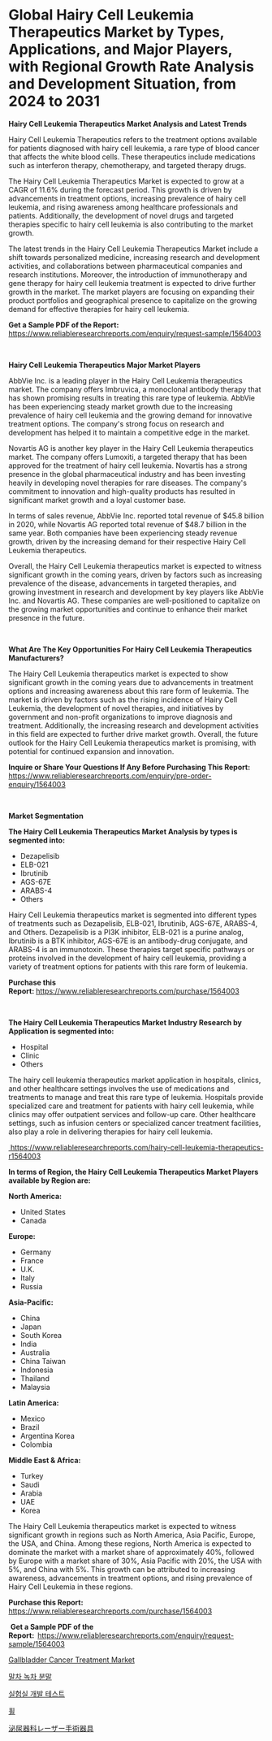 <p><h1>Global Hairy Cell Leukemia Therapeutics Market by Types, Applications, and Major Players, with Regional Growth Rate Analysis and Development Situation, from 2024 to 2031</h1></p><p><strong>Hairy Cell Leukemia Therapeutics Market Analysis and Latest Trends</strong></p>
<p><p>Hairy Cell Leukemia Therapeutics refers to the treatment options available for patients diagnosed with hairy cell leukemia, a rare type of blood cancer that affects the white blood cells. These therapeutics include medications such as interferon therapy, chemotherapy, and targeted therapy drugs.</p><p>The Hairy Cell Leukemia Therapeutics Market is expected to grow at a CAGR of 11.6% during the forecast period. This growth is driven by advancements in treatment options, increasing prevalence of hairy cell leukemia, and rising awareness among healthcare professionals and patients. Additionally, the development of novel drugs and targeted therapies specific to hairy cell leukemia is also contributing to the market growth.</p><p>The latest trends in the Hairy Cell Leukemia Therapeutics Market include a shift towards personalized medicine, increasing research and development activities, and collaborations between pharmaceutical companies and research institutions. Moreover, the introduction of immunotherapy and gene therapy for hairy cell leukemia treatment is expected to drive further growth in the market. The market players are focusing on expanding their product portfolios and geographical presence to capitalize on the growing demand for effective therapies for hairy cell leukemia.</p></p>
<p><strong>Get a Sample PDF of the Report:&nbsp;</strong> <a href="https://www.reliableresearchreports.com/enquiry/request-sample/1564003">https://www.reliableresearchreports.com/enquiry/request-sample/1564003</a></p>
<p>&nbsp;</p>
<p><strong>Hairy Cell Leukemia Therapeutics Major Market Players</strong></p>
<p><p>AbbVie Inc. is a leading player in the Hairy Cell Leukemia therapeutics market. The company offers Imbruvica, a monoclonal antibody therapy that has shown promising results in treating this rare type of leukemia. AbbVie has been experiencing steady market growth due to the increasing prevalence of hairy cell leukemia and the growing demand for innovative treatment options. The company's strong focus on research and development has helped it to maintain a competitive edge in the market.</p><p>Novartis AG is another key player in the Hairy Cell Leukemia therapeutics market. The company offers Lumoxiti, a targeted therapy that has been approved for the treatment of hairy cell leukemia. Novartis has a strong presence in the global pharmaceutical industry and has been investing heavily in developing novel therapies for rare diseases. The company's commitment to innovation and high-quality products has resulted in significant market growth and a loyal customer base.</p><p>In terms of sales revenue, AbbVie Inc. reported total revenue of $45.8 billion in 2020, while Novartis AG reported total revenue of $48.7 billion in the same year. Both companies have been experiencing steady revenue growth, driven by the increasing demand for their respective Hairy Cell Leukemia therapeutics.</p><p>Overall, the Hairy Cell Leukemia therapeutics market is expected to witness significant growth in the coming years, driven by factors such as increasing prevalence of the disease, advancements in targeted therapies, and growing investment in research and development by key players like AbbVie Inc. and Novartis AG. These companies are well-positioned to capitalize on the growing market opportunities and continue to enhance their market presence in the future.</p></p>
<p>&nbsp;</p>
<p><strong>What Are The Key Opportunities For Hairy Cell Leukemia Therapeutics Manufacturers?</strong></p>
<p><p>The Hairy Cell Leukemia therapeutics market is expected to show significant growth in the coming years due to advancements in treatment options and increasing awareness about this rare form of leukemia. The market is driven by factors such as the rising incidence of Hairy Cell Leukemia, the development of novel therapies, and initiatives by government and non-profit organizations to improve diagnosis and treatment. Additionally, the increasing research and development activities in this field are expected to further drive market growth. Overall, the future outlook for the Hairy Cell Leukemia therapeutics market is promising, with potential for continued expansion and innovation.</p></p>
<p><strong>Inquire or Share Your Questions If Any Before Purchasing This Report:</strong> <a href="https://www.reliableresearchreports.com/enquiry/pre-order-enquiry/1564003">https://www.reliableresearchreports.com/enquiry/pre-order-enquiry/1564003</a></p>
<p>&nbsp;</p>
<p><strong>Market Segmentation</strong></p>
<p><strong>The Hairy Cell Leukemia Therapeutics Market Analysis by types is segmented into:</strong></p>
<p><ul><li>Dezapelisib</li><li>ELB-021</li><li>Ibrutinib</li><li>AGS-67E</li><li>ARABS-4</li><li>Others</li></ul></p>
<p><p>Hairy Cell Leukemia therapeutics market is segmented into different types of treatments such as Dezapelisib, ELB-021, Ibrutinib, AGS-67E, ARABS-4, and Others. Dezapelisib is a PI3K inhibitor, ELB-021 is a purine analog, Ibrutinib is a BTK inhibitor, AGS-67E is an antibody-drug conjugate, and ARABS-4 is an immunotoxin. These therapies target specific pathways or proteins involved in the development of hairy cell leukemia, providing a variety of treatment options for patients with this rare form of leukemia.</p></p>
<p><strong>Purchase this Report:&nbsp;</strong><a href="https://www.reliableresearchreports.com/purchase/1564003">https://www.reliableresearchreports.com/purchase/1564003</a></p>
<p>&nbsp;</p>
<p><strong>The Hairy Cell Leukemia Therapeutics Market Industry Research by Application is segmented into:</strong></p>
<p><ul><li>Hospital</li><li>Clinic</li><li>Others</li></ul></p>
<p><p>The hairy cell leukemia therapeutics market application in hospitals, clinics, and other healthcare settings involves the use of medications and treatments to manage and treat this rare type of leukemia. Hospitals provide specialized care and treatment for patients with hairy cell leukemia, while clinics may offer outpatient services and follow-up care. Other healthcare settings, such as infusion centers or specialized cancer treatment facilities, also play a role in delivering therapies for hairy cell leukemia.</p></p>
<p><a href="https://www.reliableresearchreports.com/hairy-cell-leukemia-therapeutics-r1564003">&nbsp;https://www.reliableresearchreports.com/hairy-cell-leukemia-therapeutics-r1564003</a></p>
<p><strong>In terms of Region, the Hairy Cell Leukemia Therapeutics Market Players available by Region are:</strong></p>
<p>
    <p> <strong> North America: </strong>
        <ul>
            <li>United States</li>
            <li>Canada</li>
        </ul>
        </p> 
    <p> <strong> Europe: </strong>
        <ul>
            <li>Germany</li>
            <li>France</li>
            <li>U.K.</li>
            <li>Italy</li>
            <li>Russia</li>
        </ul>
        </p> 
    <p> <strong> Asia-Pacific: </strong>
        <ul>
            <li>China</li>
            <li>Japan</li>
            <li>South Korea</li>
            <li>India</li>
            <li>Australia</li>
            <li>China Taiwan</li>
            <li>Indonesia</li>
            <li>Thailand</li>
            <li>Malaysia</li>
        </ul>
        </p> 
    <p> <strong> Latin America: </strong>
        <ul>
            <li>Mexico</li>
            <li>Brazil</li>
            <li>Argentina Korea</li>
            <li>Colombia</li>
        </ul>
        </p> 
    <p> <strong> Middle East & Africa: </strong>
        <ul>
            <li>Turkey</li>
            <li>Saudi</li>
            <li>Arabia</li>
            <li>UAE</li>
            <li>Korea</li>
        </ul>
    </p>
    </p>
<p><p>The Hairy Cell Leukemia therapeutics market is expected to witness significant growth in regions such as North America, Asia Pacific, Europe, the USA, and China. Among these regions, North America is expected to dominate the market with a market share of approximately 40%, followed by Europe with a market share of 30%, Asia Pacific with 20%, the USA with 5%, and China with 5%. This growth can be attributed to increasing awareness, advancements in treatment options, and rising prevalence of Hairy Cell Leukemia in these regions.</p></p>
<p><strong>Purchase this Report: </strong><a href="https://www.reliableresearchreports.com/purchase/1564003">https://www.reliableresearchreports.com/purchase/1564003</a></p>
<p>&nbsp;<strong>Get a Sample PDF of the Report:&nbsp;&nbsp;</strong><a href="https://www.reliableresearchreports.com/enquiry/request-sample/1564003">https://www.reliableresearchreports.com/enquiry/request-sample/1564003</a></p>
<p><strong></strong></p>
<p><p><a href="https://github.com/RyleeBauch2023/Market-Research-Report-List-1/blob/main/gallbladder-cancer-treatment-market.md">Gallbladder Cancer Treatment Market</a></p><p><a href="https://medium.com/@tomienow676/%EB%A7%90%EC%B0%A8-%EB%85%B9%EC%B0%A8-%ED%8C%8C%EC%9A%B0%EB%8D%94-%EC%8B%9C%EC%9E%A5-%EC%A0%95%EB%B3%B4-%EC%8B%9C%EC%9E%A5-%EB%8F%99%ED%96%A5-%EC%84%B1%EC%9E%A5-2024%EB%85%84%EB%B6%80%ED%84%B0-2031%EB%85%84%EA%B9%8C%EC%A7%80-%EC%98%88%EC%83%81%EB%90%9C-%EC%98%88%EC%B8%A1-%EA%B2%B0%EA%B3%BC-d39f06ffd91f">말차 녹차 분말</a></p><p><a href="https://medium.com/@cloydrenner/%EC%97%B0%EA%B5%AC%EC%86%8C-%EA%B0%9C%EB%B0%9C-%ED%85%8C%EC%8A%A4%ED%8A%B8-%EC%8B%9C%EC%9E%A5-%EB%8F%99%ED%96%A5-2024%EB%85%84%EB%B6%80%ED%84%B0-2031%EB%85%84%EA%B9%8C%EC%A7%80-%EC%98%88%EC%83%81%EB%90%9C-%EC%8B%9C%EC%9E%A5-%EB%8F%99%ED%96%A5-%EB%B0%8F-%EC%84%B1%EC%9E%A5%EB%A5%A0-996e3c5d68a3">실험실 개발 테스트</a></p><p><a href="https://github.com/wallacBahrtyinger567686/Market-Research-Report-List-1/blob/main/718463042408.md">휠</a></p><p><a href="https://github.com/kegley4963/Market-Research-Report-List-1/blob/main/509423946500.md">泌尿器科レーザー手術器具</a></p></p>